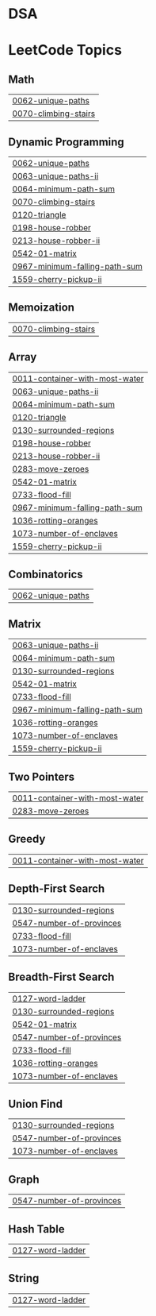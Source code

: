 # DSA
<!---LeetCode Topics Start-->
# LeetCode Topics
## Math
|  |
| ------- |
| [0062-unique-paths](https://github.com/Sahil162005/DSA/tree/master/0062-unique-paths) |
| [0070-climbing-stairs](https://github.com/Sahil162005/DSA/tree/master/0070-climbing-stairs) |
## Dynamic Programming
|  |
| ------- |
| [0062-unique-paths](https://github.com/Sahil162005/DSA/tree/master/0062-unique-paths) |
| [0063-unique-paths-ii](https://github.com/Sahil162005/DSA/tree/master/0063-unique-paths-ii) |
| [0064-minimum-path-sum](https://github.com/Sahil162005/DSA/tree/master/0064-minimum-path-sum) |
| [0070-climbing-stairs](https://github.com/Sahil162005/DSA/tree/master/0070-climbing-stairs) |
| [0120-triangle](https://github.com/Sahil162005/DSA/tree/master/0120-triangle) |
| [0198-house-robber](https://github.com/Sahil162005/DSA/tree/master/0198-house-robber) |
| [0213-house-robber-ii](https://github.com/Sahil162005/DSA/tree/master/0213-house-robber-ii) |
| [0542-01-matrix](https://github.com/Sahil162005/DSA/tree/master/0542-01-matrix) |
| [0967-minimum-falling-path-sum](https://github.com/Sahil162005/DSA/tree/master/0967-minimum-falling-path-sum) |
| [1559-cherry-pickup-ii](https://github.com/Sahil162005/DSA/tree/master/1559-cherry-pickup-ii) |
## Memoization
|  |
| ------- |
| [0070-climbing-stairs](https://github.com/Sahil162005/DSA/tree/master/0070-climbing-stairs) |
## Array
|  |
| ------- |
| [0011-container-with-most-water](https://github.com/Sahil162005/DSA/tree/master/0011-container-with-most-water) |
| [0063-unique-paths-ii](https://github.com/Sahil162005/DSA/tree/master/0063-unique-paths-ii) |
| [0064-minimum-path-sum](https://github.com/Sahil162005/DSA/tree/master/0064-minimum-path-sum) |
| [0120-triangle](https://github.com/Sahil162005/DSA/tree/master/0120-triangle) |
| [0130-surrounded-regions](https://github.com/Sahil162005/DSA/tree/master/0130-surrounded-regions) |
| [0198-house-robber](https://github.com/Sahil162005/DSA/tree/master/0198-house-robber) |
| [0213-house-robber-ii](https://github.com/Sahil162005/DSA/tree/master/0213-house-robber-ii) |
| [0283-move-zeroes](https://github.com/Sahil162005/DSA/tree/master/0283-move-zeroes) |
| [0542-01-matrix](https://github.com/Sahil162005/DSA/tree/master/0542-01-matrix) |
| [0733-flood-fill](https://github.com/Sahil162005/DSA/tree/master/0733-flood-fill) |
| [0967-minimum-falling-path-sum](https://github.com/Sahil162005/DSA/tree/master/0967-minimum-falling-path-sum) |
| [1036-rotting-oranges](https://github.com/Sahil162005/DSA/tree/master/1036-rotting-oranges) |
| [1073-number-of-enclaves](https://github.com/Sahil162005/DSA/tree/master/1073-number-of-enclaves) |
| [1559-cherry-pickup-ii](https://github.com/Sahil162005/DSA/tree/master/1559-cherry-pickup-ii) |
## Combinatorics
|  |
| ------- |
| [0062-unique-paths](https://github.com/Sahil162005/DSA/tree/master/0062-unique-paths) |
## Matrix
|  |
| ------- |
| [0063-unique-paths-ii](https://github.com/Sahil162005/DSA/tree/master/0063-unique-paths-ii) |
| [0064-minimum-path-sum](https://github.com/Sahil162005/DSA/tree/master/0064-minimum-path-sum) |
| [0130-surrounded-regions](https://github.com/Sahil162005/DSA/tree/master/0130-surrounded-regions) |
| [0542-01-matrix](https://github.com/Sahil162005/DSA/tree/master/0542-01-matrix) |
| [0733-flood-fill](https://github.com/Sahil162005/DSA/tree/master/0733-flood-fill) |
| [0967-minimum-falling-path-sum](https://github.com/Sahil162005/DSA/tree/master/0967-minimum-falling-path-sum) |
| [1036-rotting-oranges](https://github.com/Sahil162005/DSA/tree/master/1036-rotting-oranges) |
| [1073-number-of-enclaves](https://github.com/Sahil162005/DSA/tree/master/1073-number-of-enclaves) |
| [1559-cherry-pickup-ii](https://github.com/Sahil162005/DSA/tree/master/1559-cherry-pickup-ii) |
## Two Pointers
|  |
| ------- |
| [0011-container-with-most-water](https://github.com/Sahil162005/DSA/tree/master/0011-container-with-most-water) |
| [0283-move-zeroes](https://github.com/Sahil162005/DSA/tree/master/0283-move-zeroes) |
## Greedy
|  |
| ------- |
| [0011-container-with-most-water](https://github.com/Sahil162005/DSA/tree/master/0011-container-with-most-water) |
## Depth-First Search
|  |
| ------- |
| [0130-surrounded-regions](https://github.com/Sahil162005/DSA/tree/master/0130-surrounded-regions) |
| [0547-number-of-provinces](https://github.com/Sahil162005/DSA/tree/master/0547-number-of-provinces) |
| [0733-flood-fill](https://github.com/Sahil162005/DSA/tree/master/0733-flood-fill) |
| [1073-number-of-enclaves](https://github.com/Sahil162005/DSA/tree/master/1073-number-of-enclaves) |
## Breadth-First Search
|  |
| ------- |
| [0127-word-ladder](https://github.com/Sahil162005/DSA/tree/master/0127-word-ladder) |
| [0130-surrounded-regions](https://github.com/Sahil162005/DSA/tree/master/0130-surrounded-regions) |
| [0542-01-matrix](https://github.com/Sahil162005/DSA/tree/master/0542-01-matrix) |
| [0547-number-of-provinces](https://github.com/Sahil162005/DSA/tree/master/0547-number-of-provinces) |
| [0733-flood-fill](https://github.com/Sahil162005/DSA/tree/master/0733-flood-fill) |
| [1036-rotting-oranges](https://github.com/Sahil162005/DSA/tree/master/1036-rotting-oranges) |
| [1073-number-of-enclaves](https://github.com/Sahil162005/DSA/tree/master/1073-number-of-enclaves) |
## Union Find
|  |
| ------- |
| [0130-surrounded-regions](https://github.com/Sahil162005/DSA/tree/master/0130-surrounded-regions) |
| [0547-number-of-provinces](https://github.com/Sahil162005/DSA/tree/master/0547-number-of-provinces) |
| [1073-number-of-enclaves](https://github.com/Sahil162005/DSA/tree/master/1073-number-of-enclaves) |
## Graph
|  |
| ------- |
| [0547-number-of-provinces](https://github.com/Sahil162005/DSA/tree/master/0547-number-of-provinces) |
## Hash Table
|  |
| ------- |
| [0127-word-ladder](https://github.com/Sahil162005/DSA/tree/master/0127-word-ladder) |
## String
|  |
| ------- |
| [0127-word-ladder](https://github.com/Sahil162005/DSA/tree/master/0127-word-ladder) |
<!---LeetCode Topics End-->